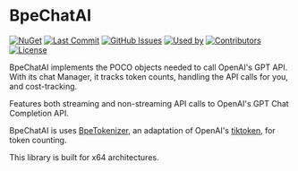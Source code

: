 ﻿# BpeChatAI
[![NuGet](https://img.shields.io/nuget/v/BpeChatAI.svg)](https://www.nuget.org/packages/BpeChatAI)
[![Last Commit](https://img.shields.io/github/last-commit/AlexanderMorou/BpeChatAI.svg)](https://github.com/AlexanderMorou/BpeChatAI/commits/main)
[![GitHub Issues](https://img.shields.io/github/issues/AlexanderMorou/BpeChatAI.svg)](https://github.com/AlexanderMorou/BpeChatAI/issues)
[![Used by](https://img.shields.io/nuget/dt/BpeChatAI.svg)](https://www.nuget.org/packages/BpeChatAI)
[![Contributors](https://img.shields.io/github/contributors/AlexanderMorou/BpeChatAI.svg)](https://github.com/AlexanderMorou/BpeChatAI/graphs/contributors)
[![License](https://img.shields.io/badge/license-MIT-blue.svg)](LICENSE)

BpeChatAI implements the POCO objects needed to call OpenAI's GPT API.
With its chat Manager, it tracks token counts, handling the API calls for you, and cost-tracking.

Features both streaming and non-streaming API calls to OpenAI's GPT Chat Completion API.

BpeChatAI is uses [BpeTokenizer](https://www.nuget.org/packages/BpeTokenizer/), an adaptation of OpenAI's [tiktoken](https://github.com/openai/tiktoken), for token counting.

This library is built for x64 architectures.
